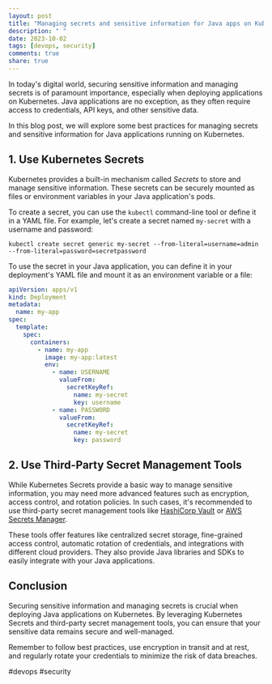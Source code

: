 ```yaml
---
layout: post
title: "Managing secrets and sensitive information for Java apps on Kubernetes"
description: " "
date: 2023-10-02
tags: [devops, security]
comments: true
share: true
---
```


In today's digital world, securing sensitive information and managing secrets is of paramount importance, especially when deploying applications on Kubernetes. Java applications are no exception, as they often require access to credentials, API keys, and other sensitive data.

In this blog post, we will explore some best practices for managing secrets and sensitive information for Java applications running on Kubernetes.

## 1. Use Kubernetes Secrets

Kubernetes provides a built-in mechanism called *Secrets* to store and manage sensitive information. These secrets can be securely mounted as files or environment variables in your Java application's pods.

To create a secret, you can use the `kubectl` command-line tool or define it in a YAML file. For example, let's create a secret named `my-secret` with a username and password:

```
kubectl create secret generic my-secret --from-literal=username=admin --from-literal=password=secretpassword
```

To use the secret in your Java application, you can define it in your deployment's YAML file and mount it as an environment variable or a file:

```yaml
apiVersion: apps/v1
kind: Deployment
metadata:
  name: my-app
spec:
  template:
    spec:
      containers:
        - name: my-app
          image: my-app:latest
          env:
            - name: USERNAME
              valueFrom:
                secretKeyRef:
                  name: my-secret
                  key: username
            - name: PASSWORD
              valueFrom:
                secretKeyRef:
                  name: my-secret
                  key: password
```

## 2. Use Third-Party Secret Management Tools

While Kubernetes Secrets provide a basic way to manage sensitive information, you may need more advanced features such as encryption, access control, and rotation policies. In such cases, it's recommended to use third-party secret management tools like [HashiCorp Vault](https://www.vaultproject.io/) or [AWS Secrets Manager](https://aws.amazon.com/secrets-manager/).

These tools offer features like centralized secret storage, fine-grained access control, automatic rotation of credentials, and integrations with different cloud providers. They also provide Java libraries and SDKs to easily integrate with your Java applications.

## Conclusion

Securing sensitive information and managing secrets is crucial when deploying Java applications on Kubernetes. By leveraging Kubernetes Secrets and third-party secret management tools, you can ensure that your sensitive data remains secure and well-managed.

Remember to follow best practices, use encryption in transit and at rest, and regularly rotate your credentials to minimize the risk of data breaches.

#devops #security